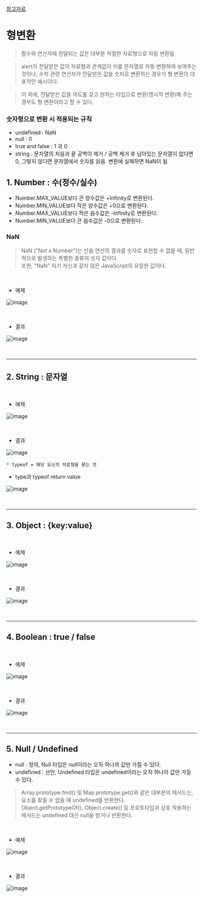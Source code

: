 [참고자료](https://ko.javascript.info/type-conversions)

# 형변환 <br>

> 함수와 연산자에 전달되는 값은 대부분 적절한 자료형으로 자동 변환됨 <br>

> alert가 전달받은 값의 자료형과 관계없이 이를 문자열로 자동 변환하여 보여주는 것이나, 수학 관련 연산자가 전달받은 값을 숫자로 변환하는 경우가 형 변환의 대표적인 예시이다. <br>

> 이 외에, 전달받은 값을 의도를 갖고 원하는 타입으로 변환(명시적 변환)해 주는 경우도 형 변환이라고 할 수 있다. <br>

### 숫자형으로 변환 시 적용되는 규칙 <br>

* undefined	      : NaN <br>
* null	          : 0 <br>
* true and false	: 1 과 0 <br>
* string	        : 문자열의 처음과 끝 공백이 제거 / 공백 제거 후 남아있는 문자열이 없다면 0, 그렇지 않다면 문자열에서 숫자를 읽음. 변환에 실패하면 NaN이 됨 <br>

## 1. Number : 수(정수/실수) <br>

- Number.MAX_VALUE보다 큰 양수값은 +Infinity로 변환된다. <br>
- Number.MIN_VALUE보다 작은 양수값은 +0으로 변환된다. <br>
- Number.MAX_VALUE보다 작은 음수값은 -Infinity로 변환된다. <br>
- Number.MIN_VALUE보다 큰 음수값은 -0으로 변환된다. <br>

### NaN <br>

> NaN ("Not a Number")는 산술 연산의 결과를 숫자로 표현할 수 없을 때, 일반적으로 발생하는 특별한 종류의 숫자 값이다. <br> 
> 또한, "NaN" 자기 자신과 같지 않은 JavaScript의 유일한 값이다. <br>

<br>

* 예제 <br>

![image](https://github.com/jiyoung79/StudyFiles/assets/155033243/6f0d4e6c-8384-45f4-bd68-e5e1883e206a)

<br>

* 결과 <br>

![image](https://github.com/jiyoung79/StudyFiles/assets/155033243/13453669-8b3d-41fb-b439-3f628d7c6c1a)

<br>
<hr>

## 2. String : 문자열 <br>


<br>

* 예제 <br>

![image](https://github.com/jiyoung79/StudyFiles/assets/155033243/64f72aaa-ee07-4a13-babd-8b5350602aef)

<br>

* 결과 <br>

![image](https://github.com/jiyoung79/StudyFiles/assets/155033243/38f7246e-a213-40ec-939f-f9cf5c08cce0)

```
* typeof = 해당 요소의 자료형을 묻는 것
```

* type과 typeof return value

![image](https://github.com/jiyoung79/StudyFiles/assets/155033243/630c8c12-df2d-47df-8729-8506a780d7c6)

<br>
<hr>

## 3. Object : {key:value} <br>


<br>

* 예제 <br>

![image](https://github.com/jiyoung79/StudyFiles/assets/155033243/7f3b66ad-2b62-44d8-9faf-efa5595f9179)

<br>

* 결과 <br>

![image](https://github.com/jiyoung79/StudyFiles/assets/155033243/ba55001f-f3e8-4a57-8e38-e7862dc0e534)

<br>
<hr>

## 4. Boolean : true / false <br>

<br>

* 예제 <br>

![image](https://github.com/jiyoung79/StudyFiles/assets/155033243/94dc454a-5c26-4b50-9b35-0483e7ad7d3d)

<br>

* 결과 <br>

![image](https://github.com/jiyoung79/StudyFiles/assets/155033243/df7cae06-0912-444d-abbb-4175073823a6)

<br>
<hr>

## 5. Null / Undefined <br>

- null : 정의, Null 타입은 null이라는 오직 하나의 값만 가질 수 있다. <br>
- undefined : 선언, Undefined 타입은 undefined이라는 오직 하나의 값만 가질 수 있다. <br>

> Array.prototype.find() 및 Map.prototype.get()와 같은 대부분의 메서드는, 요소를 찾을 수 없을 때 undefined를 반환한다. <br>
> Object.getPrototypeOf(), Object.create() 등 프로토타입과 상호 작용하는 메서드는 undefined 대신 null을 받거나 반환한다. <br>


<br>

* 예제 <br>

![image](https://github.com/jiyoung79/StudyFiles/assets/155033243/d7182cfc-a44f-4791-9e43-2f0c3fe41dce)

<br>

* 결과 <br>

![image](https://github.com/jiyoung79/StudyFiles/assets/155033243/11ddb65d-2ef5-40dc-9e7d-024a0adde122)

